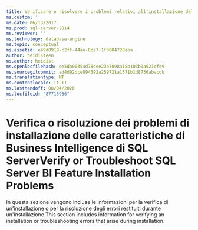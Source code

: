 ```yaml
---
title: Verificare o risolvere i problemi relativi all'installazione della funzionalità SQL Server BI | Microsoft Docs
ms.custom: ''
ms.date: 06/13/2017
ms.prod: sql-server-2014
ms.reviewer: ''
ms.technology: database-engine
ms.topic: conceptual
ms.assetid: e49d0919-c2ff-44ae-8ca7-1f3084720eba
author: heidisteen
ms.author: heidist
ms.openlocfilehash: ee5da00354d78dee23b7098a18b103b0a021efe9
ms.sourcegitcommit: ad4d92dce894592a259721a1571b1d8736abacdb
ms.translationtype: MT
ms.contentlocale: it-IT
ms.lasthandoff: 08/04/2020
ms.locfileid: "87715936"
---
```

# <a name="verify-or-troubleshoot-sql-server-bi-feature-installation-problems"></a><span data-ttu-id="a3648-102">Verifica o risoluzione dei problemi di installazione delle caratteristiche di Business Intelligence di SQL Server</span><span class="sxs-lookup"><span data-stu-id="a3648-102">Verify or Troubleshoot SQL Server BI Feature Installation Problems</span></span>
  <span data-ttu-id="a3648-103">In questa sezione vengono incluse le informazioni per la verifica di un'installazione o per la risoluzione degli errori restituiti durante un'installazione.</span><span class="sxs-lookup"><span data-stu-id="a3648-103">This section includes information for verifying an installation or troubleshooting errors that arise during installation.</span></span>  
  
  
